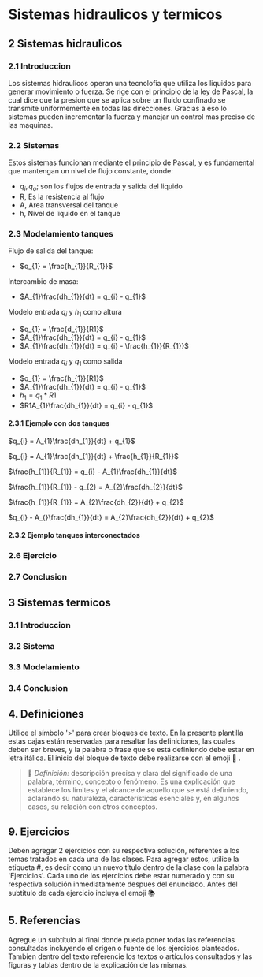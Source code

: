 # Sistemas hidraulicos y termicos


## 2 Sistemas hidraulicos 
### 2.1 Introduccion

Los sistemas hidraulicos operan una tecnolofia que utiliza los liquidos para generar movimiento o fuerza. Se rige con el principio de la ley de Pascal, la cual dice que la presion que se aplica sobre un fluido confinado se transmite uniformemente en todas las direcciones. Gracias a eso lo sistemas pueden incrementar la fuerza y manejar un control mas preciso de las maquinas.

### 2.2 Sistemas

Estos sistemas funcionan mediante el principio de Pascal, y es fundamental que mantengan un nivel de flujo constante, donde:
  - $q_{i}, q_{o}$; son los flujos de entrada y salida del liquido 
  - R, Es la resistencia al flujo
  - A, Area transversal del tanque
  - h, Nivel de liquido en el tanque  

### 2.3 Modelamiento tanques

Flujo de salida del tanque:

 - $q_{1} = \frac{h_{1}}{R_{1}}$

Intercambio de masa:

 - $A_{1}\frac{dh_{1}}{dt} = q_{i} - q_{1}$

Modelo entrada $q_{i}$ y $h_{1}$ como altura 

- $q_{1} = \frac{d_{1}}{R1}$
- $A_{1}\frac{dh_{1}}{dt} = q_{i} - q_{1}$
- $A_{1}\frac{dh_{1}}{dt} = q_{i} - \frac{h_{1}}{R_{1}}$

Modelo entrada $q_{i}$ y $q_{1}$ como salida

- $q_{1} = \frac{h_{1}}{R1}$
- $A_{1}\frac{dh_{1}}{dt} = q_{i} - q_{1}$
- $h_{1} = q_{1}*R1$
- $R1A_{1}\frac{dh_{1}}{dt} = q_{i} - q_{1}$ 
 
#### 2.3.1 Ejemplo con dos tanques
$q_{i} = A_{1}\frac{dh_{1}}{dt} + q_{1}$

$q_{i} = A_{1}\frac{dh_{1}}{dt} + \frac{h_{1}}{R_{1}}$

$\frac{h_{1}}{R_{1}} = q_{i} - A_{1}\frac{dh_{1}}{dt}$

$\frac{h_{1}}{R_{1}} - q_{2} = A_{2}\frac{dh_{2}}{dt}$

$\frac{h_{1}}{R_{1}} = A_{2}\frac{dh_{2}}{dt} + q_{2}$

$q_{i} - A_{}\frac{dh_{1}}{dt} = A_{2}\frac{dh_{2}}{dt} + q_{2}$

#### 2.3.2 Ejemplo tanques interconectados



### 2.6 Ejercicio
### 2.7 Conclusion

## 3 Sistemas termicos
### 3.1 Introduccion 
### 3.2 Sistema
### 3.3 Modelamiento
### 3.4 Conclusion 
 





## 4. Definiciones
Utilice el símbolo '>' para crear bloques de texto. En la presente plantilla estas cajas están reservadas para resaltar las definiciones, las cuales deben ser breves, y la palabra o frase que se está definiendo debe estar en letra itálica. El inicio del bloque de texto debe realizarse con el emoji 🔑 .
>🔑 *Definición:* descripción precisa y clara del significado de una palabra, término, concepto o fenómeno. Es una explicación que establece los límites y el alcance de aquello que se está definiendo, aclarando su naturaleza, características esenciales y, en algunos casos, su relación con otros conceptos.



## 9. Ejercicios
Deben agregar 2 ejercicios con su respectiva solución, referentes a los temas tratados en cada una de las clases. Para agregar estos, utilice la etiqueta #, es decir como un nuevo título dentro de la clase con la palabra 'Ejercicios'. Cada uno de los ejercicios debe estar numerado y con su respectiva solución inmediatamente despues del enunciado. Antes del subtitulo de cada ejercicio incluya el emoji 📚


## 5. Referencias
Agregue un subtítulo al final donde pueda poner todas las referencias consultadas incluyendo el origen o fuente de los ejercicios planteados. Tambien dentro del texto referencie los textos o artículos consultados y las figuras y tablas dentro de la explicación de las mismas.
